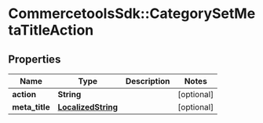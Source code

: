 # CommercetoolsSdk::CategorySetMetaTitleAction

## Properties
Name | Type | Description | Notes
------------ | ------------- | ------------- | -------------
**action** | **String** |  | [optional] 
**meta_title** | [**LocalizedString**](LocalizedString.md) |  | [optional] 


